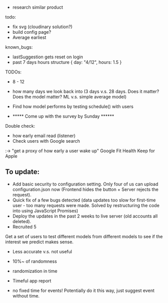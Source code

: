 - research similar product

todo:
- fix svg (cloudinary solution?)
- build config page?
- Average earliest

known_bugs:
- lastSuggestion gets reset on login
- past 7 days hours structure { day: "4/12", hours: 1.5 }

TODOs:
- 8 - 12
- how many days we look back into (3 days v.s. 28 days. Does it matter? Does the model matter? ML v.s. simple average model)
- Find how model performs by testing schedule() with users

- ***** Come up with the survey by Sunday ******

Double check:
- how early email read (listener)
- Check users with Google search

:->
"get a proxy of how early a user wake up"
Google Fit
Health Keep for Apple

## To update:
- Add basic security to configuration setting. Only four of us can upload configuration.json now (Frontend hides the button + Server rejects the request).
- Quick fix of a few bugs detected (data updates too slow for first-time user - too many requests were made. Solved by restructuring the code into using JavaScript Promises)
- Deploy the updates in the past 2 weeks to live server (old accounts all deleted).
- Recruited 5



Get a set of users to test different models from different models to see if the interest we predict makes sense.
- Less accurate v.s. not useful

- 10%~ of randomness
- randomization in time
- Timeful app report
- no fixed time for events! Potentially do it this way, just suggest event without time.